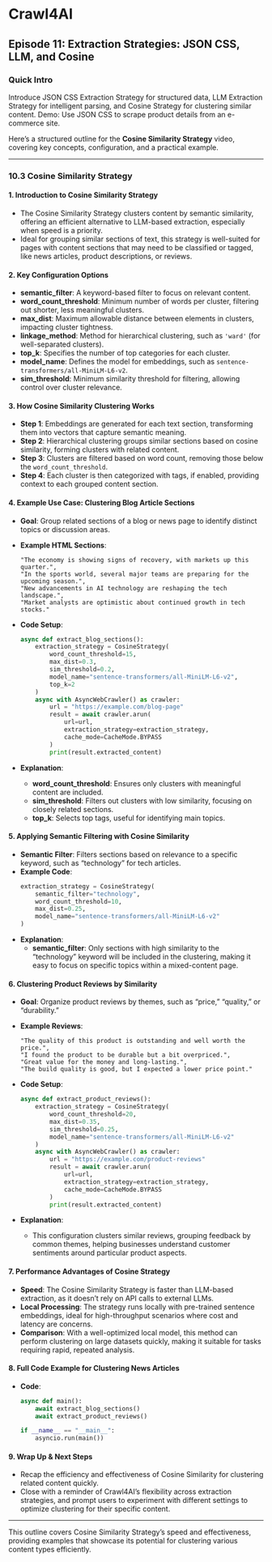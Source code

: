 # Crawl4AI

## Episode 11: Extraction Strategies: JSON CSS, LLM, and Cosine

### Quick Intro
Introduce JSON CSS Extraction Strategy for structured data, LLM Extraction Strategy for intelligent parsing, and Cosine Strategy for clustering similar content. Demo: Use JSON CSS to scrape product details from an e-commerce site.

Here’s a structured outline for the **Cosine Similarity Strategy** video, covering key concepts, configuration, and a practical example.

---

### **10.3 Cosine Similarity Strategy**

#### **1. Introduction to Cosine Similarity Strategy**
   - The Cosine Similarity Strategy clusters content by semantic similarity, offering an efficient alternative to LLM-based extraction, especially when speed is a priority.
   - Ideal for grouping similar sections of text, this strategy is well-suited for pages with content sections that may need to be classified or tagged, like news articles, product descriptions, or reviews.

#### **2. Key Configuration Options**
   - **semantic_filter**: A keyword-based filter to focus on relevant content.
   - **word_count_threshold**: Minimum number of words per cluster, filtering out shorter, less meaningful clusters.
   - **max_dist**: Maximum allowable distance between elements in clusters, impacting cluster tightness.
   - **linkage_method**: Method for hierarchical clustering, such as `'ward'` (for well-separated clusters).
   - **top_k**: Specifies the number of top categories for each cluster.
   - **model_name**: Defines the model for embeddings, such as `sentence-transformers/all-MiniLM-L6-v2`.
   - **sim_threshold**: Minimum similarity threshold for filtering, allowing control over cluster relevance.

#### **3. How Cosine Similarity Clustering Works**
   - **Step 1**: Embeddings are generated for each text section, transforming them into vectors that capture semantic meaning.
   - **Step 2**: Hierarchical clustering groups similar sections based on cosine similarity, forming clusters with related content.
   - **Step 3**: Clusters are filtered based on word count, removing those below the `word_count_threshold`.
   - **Step 4**: Each cluster is then categorized with tags, if enabled, providing context to each grouped content section.

#### **4. Example Use Case: Clustering Blog Article Sections**
   - **Goal**: Group related sections of a blog or news page to identify distinct topics or discussion areas.
   - **Example HTML Sections**:
     ```text
     "The economy is showing signs of recovery, with markets up this quarter.",
     "In the sports world, several major teams are preparing for the upcoming season.",
     "New advancements in AI technology are reshaping the tech landscape.",
     "Market analysts are optimistic about continued growth in tech stocks."
     ```

   - **Code Setup**:
     ```python
     async def extract_blog_sections():
         extraction_strategy = CosineStrategy(
             word_count_threshold=15,
             max_dist=0.3,
             sim_threshold=0.2,
             model_name="sentence-transformers/all-MiniLM-L6-v2",
             top_k=2
         )
         async with AsyncWebCrawler() as crawler:
             url = "https://example.com/blog-page"
             result = await crawler.arun(
                 url=url,
                 extraction_strategy=extraction_strategy,
                 cache_mode=CacheMode.BYPASS
             )
             print(result.extracted_content)
     ```

   - **Explanation**:
     - **word_count_threshold**: Ensures only clusters with meaningful content are included.
     - **sim_threshold**: Filters out clusters with low similarity, focusing on closely related sections.
     - **top_k**: Selects top tags, useful for identifying main topics.

#### **5. Applying Semantic Filtering with Cosine Similarity**
   - **Semantic Filter**: Filters sections based on relevance to a specific keyword, such as “technology” for tech articles.
   - **Example Code**:
     ```python
     extraction_strategy = CosineStrategy(
         semantic_filter="technology",
         word_count_threshold=10,
         max_dist=0.25,
         model_name="sentence-transformers/all-MiniLM-L6-v2"
     )
     ```
   - **Explanation**:
     - **semantic_filter**: Only sections with high similarity to the “technology” keyword will be included in the clustering, making it easy to focus on specific topics within a mixed-content page.

#### **6. Clustering Product Reviews by Similarity**
   - **Goal**: Organize product reviews by themes, such as “price,” “quality,” or “durability.”
   - **Example Reviews**:
     ```text
     "The quality of this product is outstanding and well worth the price.",
     "I found the product to be durable but a bit overpriced.",
     "Great value for the money and long-lasting.",
     "The build quality is good, but I expected a lower price point."
     ```

   - **Code Setup**:
     ```python
     async def extract_product_reviews():
         extraction_strategy = CosineStrategy(
             word_count_threshold=20,
             max_dist=0.35,
             sim_threshold=0.25,
             model_name="sentence-transformers/all-MiniLM-L6-v2"
         )
         async with AsyncWebCrawler() as crawler:
             url = "https://example.com/product-reviews"
             result = await crawler.arun(
                 url=url,
                 extraction_strategy=extraction_strategy,
                 cache_mode=CacheMode.BYPASS
             )
             print(result.extracted_content)
     ```

   - **Explanation**:
     - This configuration clusters similar reviews, grouping feedback by common themes, helping businesses understand customer sentiments around particular product aspects.

#### **7. Performance Advantages of Cosine Strategy**
   - **Speed**: The Cosine Similarity Strategy is faster than LLM-based extraction, as it doesn’t rely on API calls to external LLMs.
   - **Local Processing**: The strategy runs locally with pre-trained sentence embeddings, ideal for high-throughput scenarios where cost and latency are concerns.
   - **Comparison**: With a well-optimized local model, this method can perform clustering on large datasets quickly, making it suitable for tasks requiring rapid, repeated analysis.

#### **8. Full Code Example for Clustering News Articles**
   - **Code**:
     ```python
     async def main():
         await extract_blog_sections()
         await extract_product_reviews()
     
     if __name__ == "__main__":
         asyncio.run(main())
     ```

#### **9. Wrap Up & Next Steps**
   - Recap the efficiency and effectiveness of Cosine Similarity for clustering related content quickly.
   - Close with a reminder of Crawl4AI’s flexibility across extraction strategies, and prompt users to experiment with different settings to optimize clustering for their specific content.

---

This outline covers Cosine Similarity Strategy’s speed and effectiveness, providing examples that showcase its potential for clustering various content types efficiently.
